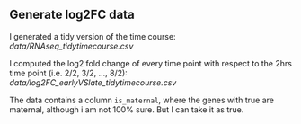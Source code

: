 ## Generate log2FC data

I generated a tidy version of the time course: *data/RNAseq_tidytimecourse.csv*

I computed the log2 fold change of every time point with respect to the 2hrs time point (i.e. 2/2, 3/2, ..., 8/2): *data/log2FC_earlyVSlate_tidytimecourse.csv*

The data contains a column `is_maternal`, where the genes with true are maternal, although i am not 100% sure. But I can take it as true.

